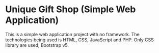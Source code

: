 # Unique Gift Shop (Simple Web Application)

This is a simple web application project with no framework. The technologies being used is HTML, CSS, JavaScript and PHP.
Only CSS library are used, Bootstrap v5.
